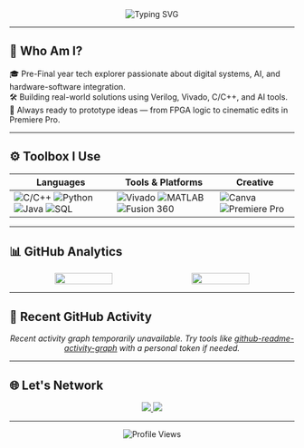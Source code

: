 <!-- HEADER -->
<div align="center">
  <img src="https://readme-typing-svg.herokuapp.com?font=Fira+Code&weight=500&size=25&pause=1000&center=true&vCenter=true&width=500&lines=Hi+there!+I'm+Yuvraj+Singh;Engineer+%7C+Builder+%7C+Innovator;Welcome+to+my+GitHub+Profile!+👨‍💻" alt="Typing SVG" />
</div>

---

## 🧩 Who Am I?

🎓 Pre-Final year tech explorer passionate about digital systems, AI, and hardware-software integration.  
🛠️ Building real-world solutions using Verilog, Vivado, C/C++, and AI tools.  
🚀 Always ready to prototype ideas — from FPGA logic to cinematic edits in Premiere Pro.

---

## ⚙️ Toolbox I Use

<div align="center">
  
| Languages | Tools & Platforms | Creative |
|----------|------------------|----------|
| ![C/C++](https://img.shields.io/badge/C/C++-00599C?style=for-the-badge&logo=cplusplus&logoColor=white) ![Python](https://img.shields.io/badge/Python-3776AB?style=for-the-badge&logo=python&logoColor=white) ![Java](https://img.shields.io/badge/Java-007396?style=for-the-badge&logo=java&logoColor=white) ![SQL](https://img.shields.io/badge/SQL-4479A1?style=for-the-badge&logo=postgresql&logoColor=white) | ![Vivado](https://img.shields.io/badge/Xilinx-Vivado-FF6600?style=for-the-badge) ![MATLAB](https://img.shields.io/badge/MATLAB-orange?style=for-the-badge) ![Fusion 360](https://img.shields.io/badge/Fusion%20360-005C8D?style=for-the-badge&logo=autodesk&logoColor=white) | ![Canva](https://img.shields.io/badge/Canva-00C4CC?style=for-the-badge&logo=canva&logoColor=white) ![Premiere Pro](https://img.shields.io/badge/Premiere_Pro-9999FF?style=for-the-badge&logo=adobe-premiere-pro&logoColor=white) |
  
</div>

---

## 📊 GitHub Analytics

<div align="center" style="display: flex; flex-wrap: wrap; justify-content: center; gap: 16px;">
  <img src="https://github-readme-stats.vercel.app/api?username=yuvrajsingh835&show_icons=true&theme=algolia&hide_border=true&border_radius=12" width="45%" />
  <img src="https://github-readme-stats.vercel.app/api/top-langs/?username=yuvrajsingh835&layout=compact&theme=algolia&hide_border=true&border_radius=12" width="45%" />
</div>


---

## 🌱 Recent GitHub Activity

<!-- You can optionally replace this with your actual recent commits or use GitHub Actions for custom feeds -->

<p align="center">
  <em>Recent activity graph temporarily unavailable. Try tools like <a href="https://github.com/Ashutosh00710/github-readme-activity-graph">github-readme-activity-graph</a> with a personal token if needed.</em>
</p>

---

## 🌐 Let's Network

<p align="center">
  <a href="https://www.linkedin.com/in/yuvrajsingh835/" target="_blank">
    <img src="https://img.shields.io/badge/LinkedIn-%230077B5?style=for-the-badge&logo=linkedin&logoColor=white"/>
  </a>
  <a href="mailto:yuvraj.singh2017ys@gmail.com">
    <img src="https://img.shields.io/badge/Email-D14836?style=for-the-badge&logo=gmail&logoColor=white"/>
  </a>
</p>

---

<p align="center">
  <img src="https://komarev.com/ghpvc/?username=yuvrajsingh835&style=flat-square&color=blueviolet" alt="Profile Views" />
</p>
